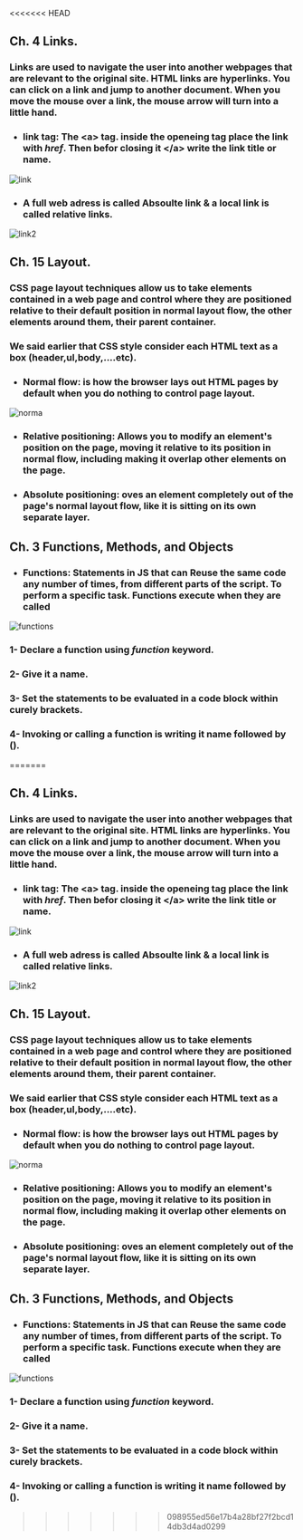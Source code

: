 <<<<<<< HEAD
## **Ch. 4 Links.**
### Links are used to navigate the user into another webpages that are relevant to the original site. HTML links are hyperlinks. You can click on a link and jump to another document. When you move the mouse over a link, the mouse arrow will turn into a little hand.

- ### link tag: The  **&lt;a&gt;** tag. inside the openeing tag place the link with *href*. Then befor closing it **&lt;/a&gt;** write the link title or name.

![link](https://data-flair.training/blogs/wp-content/uploads/sites/2/2020/06/Links-in-HTML.jpg)

- ### A full web adress is called **Absoulte link** & a local link is called **relative links**.

![link2](https://image.slidesharecdn.com/presentation3-140914204448-phpapp01/95/week-3-presentation-css-and-file-paths-41-638.jpg?cb=1410727549)

## **Ch. 15 Layout.**
### CSS page layout techniques allow us to take elements contained in a web page and control where they are positioned relative to their default position in normal layout flow, the other elements around them, their parent container.
### We said earlier that CSS style consider each HTML text as a box (header,ul,body,....etc).
- ### **Normal flow**: is how the browser lays out HTML pages by default when you do nothing to control page layout.
![norma](https://image.slidesharecdn.com/css-160124050959/95/css-79-638.jpg?cb=1453612252)

- ### **Relative positioning**: Allows you to modify an element's position on the page, moving it relative to its position in normal flow, including making it overlap other elements on the page.

- ### **Absolute positioning**: oves an element completely out of the page's normal layout flow, like it is sitting on its own separate layer.

## **Ch. 3 Functions, Methods, and Objects**
- ### **Functions**: Statements in JS that can Reuse the same code any number of times, from different parts of the script. To perform a specific task. Functions execute when they are called

![functions](https://cdn.programiz.com/cdn/farfuture/oAZVf3IqOKOYj_aJ-IoYQvbJ2CB-B3y4HXSLXBUmYcY/mtime:1591592163/sites/tutorial2program/files/javascript-function-with-parameter.png)

### 1- Declare a function using *function* keyword.
### 2- Give it a name.
### 3- Set the statements to be evaluated in a code block within curely brackets.
### 4- Invoking or calling a function is writing it name followed by ().

=======
## **Ch. 4 Links.**
### Links are used to navigate the user into another webpages that are relevant to the original site. HTML links are hyperlinks. You can click on a link and jump to another document. When you move the mouse over a link, the mouse arrow will turn into a little hand.

- ### link tag: The  **&lt;a&gt;** tag. inside the openeing tag place the link with *href*. Then befor closing it **&lt;/a&gt;** write the link title or name.

![link](https://data-flair.training/blogs/wp-content/uploads/sites/2/2020/06/Links-in-HTML.jpg)

- ### A full web adress is called **Absoulte link** & a local link is called **relative links**.

![link2](https://image.slidesharecdn.com/presentation3-140914204448-phpapp01/95/week-3-presentation-css-and-file-paths-41-638.jpg?cb=1410727549)

## **Ch. 15 Layout.**
### CSS page layout techniques allow us to take elements contained in a web page and control where they are positioned relative to their default position in normal layout flow, the other elements around them, their parent container.
### We said earlier that CSS style consider each HTML text as a box (header,ul,body,....etc).
- ### **Normal flow**: is how the browser lays out HTML pages by default when you do nothing to control page layout.
![norma](https://image.slidesharecdn.com/css-160124050959/95/css-79-638.jpg?cb=1453612252)

- ### **Relative positioning**: Allows you to modify an element's position on the page, moving it relative to its position in normal flow, including making it overlap other elements on the page.

- ### **Absolute positioning**: oves an element completely out of the page's normal layout flow, like it is sitting on its own separate layer.

## **Ch. 3 Functions, Methods, and Objects**
- ### **Functions**: Statements in JS that can Reuse the same code any number of times, from different parts of the script. To perform a specific task. Functions execute when they are called

![functions](https://cdn.programiz.com/cdn/farfuture/oAZVf3IqOKOYj_aJ-IoYQvbJ2CB-B3y4HXSLXBUmYcY/mtime:1591592163/sites/tutorial2program/files/javascript-function-with-parameter.png)

### 1- Declare a function using *function* keyword.
### 2- Give it a name.
### 3- Set the statements to be evaluated in a code block within curely brackets.
### 4- Invoking or calling a function is writing it name followed by ().
>>>>>>> 098955ed56e17b4a28bf27f2bcd14db3d4ad0299
